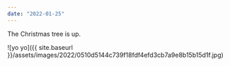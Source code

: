 ```yaml
---
date: "2022-01-25"
---
```


The Christmas tree is up.

![yo yo]({{ site.baseurl }}/assets/images/2022/0510d5144c739f18fdf4efd3cb7a9e8b15b15d1f.jpg)
